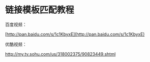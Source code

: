 # 链接模板匹配教程



百度视频：

[http://pan.baidu.com/s/1c1KbyxE](http://pan.baidu.com/s/1c1KbyxE)

优酷视频：

[http://my.tv.sohu.com/us/318002375/90823449.shtml ](http://my.tv.sohu.com/us/318002375/90823449.shtml )

